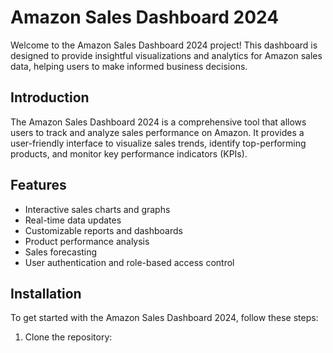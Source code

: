 # Amazon Sales Dashboard 2024

Welcome to the Amazon Sales Dashboard 2024 project! This dashboard is designed to provide insightful visualizations and analytics for Amazon sales data, helping users to make informed business decisions.


## Introduction

The Amazon Sales Dashboard 2024 is a comprehensive tool that allows users to track and analyze sales performance on Amazon. It provides a user-friendly interface to visualize sales trends, identify top-performing products, and monitor key performance indicators (KPIs).

## Features

- Interactive sales charts and graphs
- Real-time data updates
- Customizable reports and dashboards
- Product performance analysis
- Sales forecasting
- User authentication and role-based access control

## Installation

To get started with the Amazon Sales Dashboard 2024, follow these steps:

1. Clone the repository:
   ```bash
   
